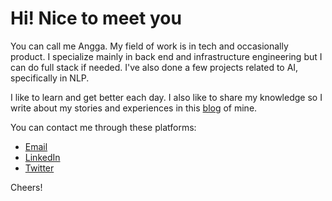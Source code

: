 # Hi! Nice to meet you

You can call me Angga. My field of work is in tech and occasionally product. I specialize mainly in back end and infrastructure engineering but I can do full stack if needed. I've also done a few projects related to AI, specifically in NLP.

I like to learn and get better each day. I also like to share my knowledge so I write about my stories and experiences in this [blog](https://nairlangga.com) of mine.

You can contact me through these platforms:

- [Email](mailto:nayyara.airlangga@gmail.com)
- [LinkedIn](https://www.linkedin.com/in/nayyara-airlangga-raharjo)
- [Twitter](https://twitter.com/TheBasedDev)

Cheers!
